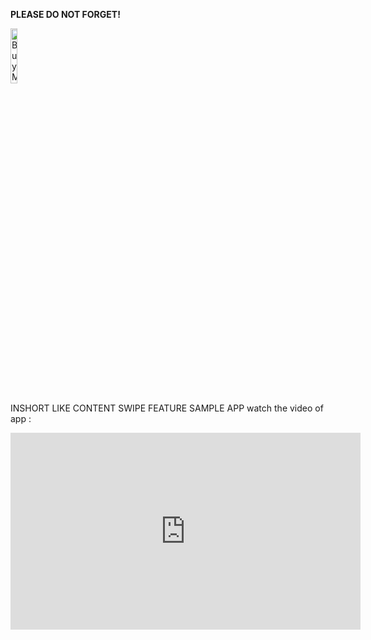 <b>PLEASE DO NOT FORGET!</b>

<a href="https://www.buymeacoffee.com/rizvanhawaldar" target="_blank"><img src="https://cdn.buymeacoffee.com/buttons/default-black.png" alt="Buy Me A Coffee" width=15% height=15%></a>

INSHORT LIKE CONTENT SWIPE FEATURE SAMPLE APP 
watch the video of app :
<iframe width="560" height="315" src="https://www.youtube.com/embed/qgrsCOLM0LA" title="YouTube video player" frameborder="0" allow="accelerometer; autoplay; clipboard-write; encrypted-media; gyroscope; picture-in-picture" allowfullscreen></iframe>
